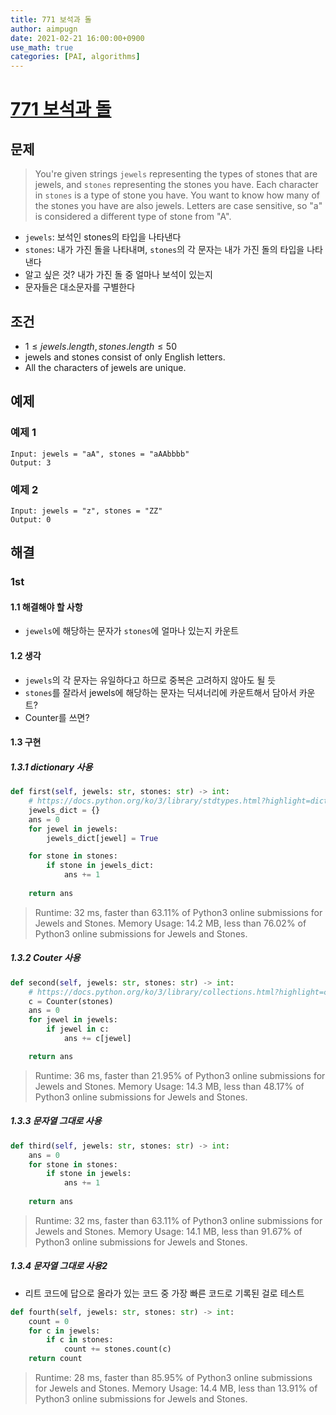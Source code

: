 ```yaml
---
title: 771 보석과 돌
author: aimpugn
date: 2021-02-21 16:00:00+0900
use_math: true
categories: [PAI, algorithms]
---
```


# [771 보석과 돌](https://leetcode.com/problems/jewels-and-stones/)

## 문제

> You're given strings `jewels` representing the types of stones that are jewels, and `stones` representing the stones you have. Each character in `stones` is a type of stone you have. You want to know how many of the stones you have are also jewels.
> Letters are case sensitive, so "a" is considered a different type of stone from "A".

- `jewels`: 보석인 stones의 타입을 나타낸다
- `stones`: 내가 가진 돌을 나타내며, `stones`의 각 문자는 내가 가진 돌의 타입을 나타낸다
- 알고 싶은 것? 내가 가진 돌 중 얼마나 보석이 있는지
- 문자들은 대소문자를 구별한다

## 조건

- $1 \le jewels.length, stones.length \le 50$
- jewels and stones consist of only English letters.
- All the characters of jewels are unique.

## 예제

### 예제 1

```
Input: jewels = "aA", stones = "aAAbbbb"
Output: 3
```

### 예제 2

```
Input: jewels = "z", stones = "ZZ"
Output: 0
```

## 해결

### 1st

#### 1.1 해결해야 할 사항

- `jewels`에 해당하는 문자가 `stones`에 얼마나 있는지 카운트

#### 1.2 생각

- `jewels`의 각 문자는 유일하다고 하므로 중복은 고려하지 않아도 될 듯
- `stones`를 잘라서 jewels에 해당하는 문자는 딕셔너리에 카운트해서 담아서 카운트?
- Counter를 쓰면?

#### 1.3 구현

##### 1.3.1 dictionary 사용

```python
def first(self, jewels: str, stones: str) -> int:
    # https://docs.python.org/ko/3/library/stdtypes.html?highlight=dict#dict
    jewels_dict = {}
    ans = 0
    for jewel in jewels:
        jewels_dict[jewel] = True

    for stone in stones:
        if stone in jewels_dict:
            ans += 1
    
    return ans
```

> Runtime: 32 ms, faster than 63.11% of Python3 online submissions for Jewels and Stones.
Memory Usage: 14.2 MB, less than 76.02% of Python3 online submissions for Jewels and Stones.

##### 1.3.2 Couter 사용

```python
def second(self, jewels: str, stones: str) -> int:
    # https://docs.python.org/ko/3/library/collections.html?highlight=counter#collections.Counter
    c = Counter(stones)
    ans = 0
    for jewel in jewels:
        if jewel in c:
            ans += c[jewel]

    return ans
```

>Runtime: 36 ms, faster than 21.95% of Python3 online submissions for Jewels and Stones.
Memory Usage: 14.3 MB, less than 48.17% of Python3 online submissions for Jewels and Stones.

##### 1.3.3 문자열 그대로 사용

```python
def third(self, jewels: str, stones: str) -> int:
    ans = 0
    for stone in stones:
        if stone in jewels:
            ans += 1
    
    return ans
```

>Runtime: 32 ms, faster than 63.11% of Python3 online submissions for Jewels and Stones.
Memory Usage: 14.1 MB, less than 91.67% of Python3 online submissions for Jewels and Stones.

##### 1.3.4 문자열 그대로 사용2

- 리트 코드에 답으로 올라가 있는 코드 중 가장 빠른 코드로 기록된 걸로 테스트

```python
def fourth(self, jewels: str, stones: str) -> int:
    count = 0
    for c in jewels:
        if c in stones:
            count += stones.count(c) 
    return count
```

>Runtime: 28 ms, faster than 85.95% of Python3 online submissions for Jewels and Stones.
Memory Usage: 14.4 MB, less than 13.91% of Python3 online submissions for Jewels and Stones.
